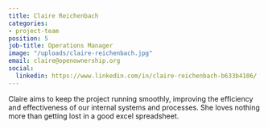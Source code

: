 ```yaml
---
title: Claire Reichenbach
categories:
- project-team
position: 5
job-title: Operations Manager
image: "/uploads/claire-reichenbach.jpg"
email: claire@openownership.org
social:
  linkedin: https://www.linkedin.com/in/claire-reichenbach-b633b4106/
---
```


Claire aims to keep the project running smoothly, improving the efficiency and effectiveness of our internal systems and processes. She loves nothing more than getting lost in a good excel spreadsheet.